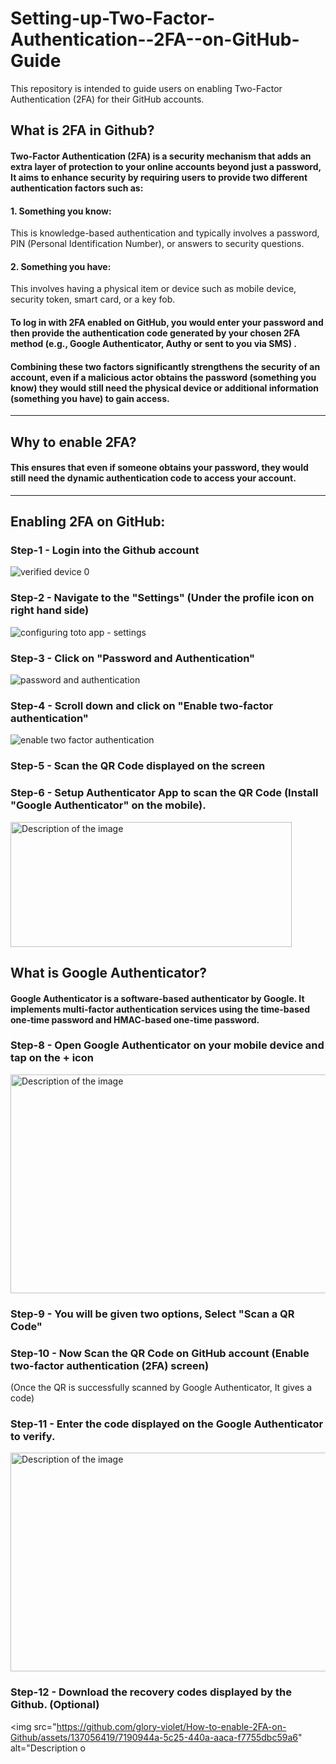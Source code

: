# Setting-up-Two-Factor-Authentication--2FA--on-GitHub-Guide
This repository is intended to guide users on enabling Two-Factor Authentication (2FA) for their GitHub accounts.

## What is 2FA in Github?
#### Two-Factor Authentication (2FA) is a security mechanism that adds an extra layer of protection to your online accounts beyond just a password, It aims to enhance security by requiring users to provide two different authentication factors such as:
#### 1. Something you know:
This is knowledge-based authentication and typically involves a password, PIN (Personal Identification Number), or answers to security questions.
#### 2. Something you have:
This involves having a physical item or device such as mobile device, security token, smart card, or a key fob.

#### To log in with 2FA enabled on GitHub, you would enter your password and then provide the authentication code generated by your chosen 2FA method (e.g., Google Authenticator, Authy or sent to you via SMS) .

#### Combining these two factors significantly strengthens the security of an account, even if a malicious actor obtains the password (something you know) they would still need the physical device or additional information (something you have) to gain access.



----------------------------------------------------------------------------------------------------------------------------------------------------------------------------------------------
## Why to enable 2FA?
#### This ensures that even if someone obtains your password, they would still need the dynamic authentication code to access your account.


----------------------------------------------------------------------------------------------------------------------------------------------------------------------------------------------
## Enabling 2FA on GitHub:
### Step-1 - Login into the Github account
![verified device 0](https://github.com/Vikta96/Setting-up-Two-Factor-Authentication--2FA--on-GitHub-Guide/assets/127474469/bfeab0d1-fdc7-4bd5-b7f6-b4fd9e005f12)


### Step-2 - Navigate to the "Settings" (Under the profile icon on right hand side)

![configuring toto app - settings](https://github.com/Vikta96/Setting-up-Two-Factor-Authentication--2FA--on-GitHub-Guide/assets/127474469/d51feead-270d-4981-9608-f3fabdf5e310)



### Step-3 - Click on "Password and Authentication"
![password and authentication](https://github.com/Vikta96/Setting-up-Two-Factor-Authentication--2FA--on-GitHub-Guide/assets/127474469/9a01118f-7ea9-497c-8ef1-b376ceafc101)


### Step-4 - Scroll down and click on "Enable two-factor authentication"
![enable two factor authentication](https://github.com/Vikta96/Setting-up-Two-Factor-Authentication--2FA--on-GitHub-Guide/assets/127474469/7bb871df-2708-4a80-b88f-e695f2d88522)


### Step-5 - Scan the QR Code displayed on the screen



### Step-6 - Setup Authenticator App to scan the QR Code (Install "Google Authenticator" on the mobile).
<img src="https://github.com/glory-violet/How-to-enable-2FA-on-Github/assets/137056419/c8a17568-fa04-44f3-b32a-bb765d7ef57f" alt="Description of the image" width="450" height="200">

## What is Google Authenticator?
#### Google Authenticator is a software-based authenticator by Google. It implements multi-factor authentication services using the time-based one-time password and HMAC-based one-time password.


### Step-8 - Open Google Authenticator on your mobile device and tap on the + icon
<img src="https://github.com/glory-violet/How-to-enable-2FA-on-Github/assets/137056419/9e22d167-0782-4499-8b0d-189f99869fe9" alt="Description of the image" width="550" height="350">

### Step-9 - You will be given two options, Select "Scan a QR Code"


### Step-10 - Now Scan the QR Code on GitHub account (Enable two-factor authentication (2FA) screen)
(Once the QR is successfully scanned by Google Authenticator, It gives a code)


### Step-11 - Enter the code displayed on the Google Authenticator to verify.
<img src="https://github.com/glory-violet/How-to-enable-2FA-on-Github/assets/137056419/4e9d6694-4588-4b36-82bb-a99bf05157e9" alt="Description of the image" width="550" height="350">

### Step-12 - Download the recovery codes displayed by the Github. (Optional)
<img src="https://github.com/glory-violet/How-to-enable-2FA-on-Github/assets/137056419/7190944a-5c25-440a-aaca-f7755dbc59a6" alt="Description o
